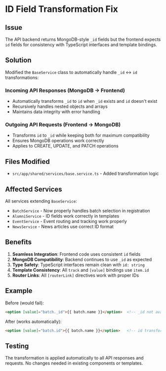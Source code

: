 # ID Field Transformation Fix

## Issue
The API backend returns MongoDB-style `_id` fields but the frontend expects `id` fields for consistency with TypeScript interfaces and template bindings.

## Solution
Modified the `BaseService` class to automatically handle `_id` ↔ `id` transformations:

### Incoming API Responses (MongoDB → Frontend)
- Automatically transforms `_id` to `id` when `_id` exists and `id` doesn't exist
- Recursively handles nested objects and arrays
- Maintains data integrity with error handling

### Outgoing API Requests (Frontend → MongoDB)
- Transforms `id` to `_id` while keeping both for maximum compatibility
- Ensures MongoDB operations work correctly
- Applies to CREATE, UPDATE, and PATCH operations

## Files Modified
- `src/app/shared/services/base.service.ts` - Added transformation logic

## Affected Services
All services extending `BaseService`:
- `BatchService` - Now properly handles batch selection in registration
- `AlumniService` - ID fields work correctly in templates
- `EventService` - Event routing and tracking work properly
- `NewsService` - News articles use correct ID format

## Benefits
1. **Seamless Integration**: Frontend code uses consistent `id` fields
2. **MongoDB Compatibility**: Backend continues to use `_id` as expected
3. **Type Safety**: TypeScript interfaces remain clean with `id: string`
4. **Template Consistency**: All `track` and `[value]` bindings use `item.id`
5. **Router Links**: All `[routerLink]` directives work with proper IDs

## Example
Before (would fail):
```html
<option [value]="batch._id">{{ batch.name }}</option>  <!-- _id not available -->
```

After (works automatically):
```html
<option [value]="batch.id">{{ batch.name }}</option>   <!-- id transformed from _id -->
```

## Testing
The transformation is applied automatically to all API responses and requests. No changes needed in existing components or templates.
